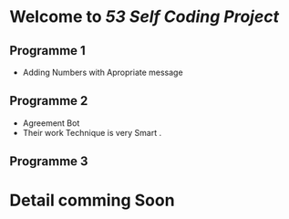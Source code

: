 # Welcome to ***53 Self Coding Project*** 

## Programme 1 
- Adding Numbers with Apropriate message

## Programme 2
- Agreement Bot 
- Their work Technique is very Smart .

## Programme 3

# Detail comming Soon